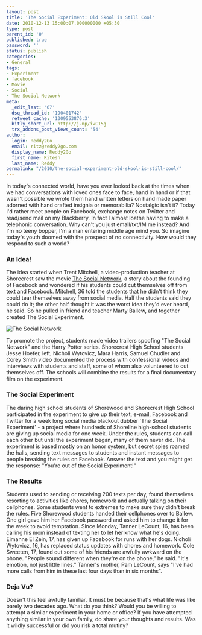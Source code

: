 ```yaml
---
layout: post
title: 'The Social Experiment: Old Skool is Still Cool'
date: 2010-12-13 15:00:07.000000000 +05:30
type: post
parent_id: '0'
published: true
password: ''
status: publish
categories:
- General
tags:
- Experiment
- facebook
- Movie
- Social
- The Social Network
meta:
  _edit_last: '67'
  dsq_thread_id: '190401742'
  retweet_cache: '1309553876:3'
  bitly_short_url: http://j.mp/ivC15g
  trx_addons_post_views_count: '54'
author:
  login: Reddy2Go
  email: ritz@reddy2go.com
  display_name: Reddy2Go
  first_name: Ritesh
  last_name: Reddy
permalink: "/2010/the-social-experiment-old-skool-is-still-cool/"
---
```

<p>In today's connected world, have you ever looked back at the times when we had conversations with loved ones face to face, hand in hand or if that wasn't possible we wrote them hand written letters on hand made paper adorned with hand crafted insignia or memorabilia? Nostalgic isn't it? Today I'd rather meet people on Facebook, exchange notes on Twitter and read/send mail on my Blackberry. In fact I almost loathe having to make a telephonic conversation. Why can't you just email/txt/IM me instead? And I'm no teeny bopper, I'm a man entering middle age mind you. So imagine today's youth doomed with the prospect of no connectivity. How would they respond to such a world?</p>
<h3>An Idea!</h3>
<p>The idea started when Trent Mitchell, a video-production teacher at Shorecrest saw the movie <a href="http://www.thesocialnetwork-movie.com/">The Social Network</a>, a story about the founding of Facebook and wondered if his students could cut themselves off from text and Facebook. Mitchell, 36 told the students that he didn't think they could tear themselves away from social media. Half the students said they could do it; the other half thought it was the worst idea they'd ever heard, he said. So he pulled in friend and teacher Marty Ballew, and together created The Social Experiment.</p>
<p><!--more--></p>
<p><img src="{{ site.baseurl }}/assets/2010/12/social-network.jpg" alt="The Social Network" class="alignright" /></p>
<p>To promote the project, students made video trailers spoofing "The Social Network" and the Harry Potter series. Shorecrest High School students Jesse Hoefer, left, Nicholi Wytovicz, Mara Harris, Samuel Chudler and Corey Smith video documented the process with confessional videos and interviews with students and staff, some of whom also volunteered to cut themselves off. The schools will combine the results for a final documentary film on the experiment.</p>
<h3>The Social Experiment</h3>
<p>The daring high school students of Shorewood and Shorecrest High School participated in the experiment to give up their text, e-mail, Facebook and Twitter for a week long social media blackout dubber 'The Social Experiment' - a project where hundreds of Shoreline high-school students are giving up social media for one week. Under the rules, students can call each other but until the experiment began, many of them never did. The experiment is based mostly on an honor system, but secret spies roamed the halls, sending text messages to students and instant messages to people breaking the rules on Facebook. Answer the text and you might get the response: "You're out of the Social Experiment!"</p>
<h3>The Results</h3>
<p>Students used to sending or receiving 200 texts per day, found themselves resorting to activities like chores, homework and actually talking on their cellphones. Some students went to extremes to make sure they didn't break the rules. Five Shorewood students handed their cellphones over to Ballew. One girl gave him her Facebook password and asked him to change it for the week to avoid temptation. Since Monday, Tanner LeCount, 16, has been calling his mom instead of texting her to let her know what he's doing. Eimanne El Zein, 17, has given up Facebook for runs with her dogs. Nicholi Wytovicz, 16, has replaced status updates with chores and homework. Cole Sweeten, 17, found out some of his friends are awfully awkward on the phone. "People sound different when they're on the phone," he said. "It's emotion, not just little lines." Tanner's mother, Pam LeCount, says "I've had more calls from him in these last four days than in six months".</p>
<h3>Deja Vu?</h3>
<p>Doesn't this feel awfully familiar. It must be because that's what life was like barely two decades ago. What do you think? Would you be willing to attempt a similar experiment in your home or office? If you have attempted anything similar in your own family, do share your thoughts and results. Was it wildly successful or did you risk a total mutiny?</p>
